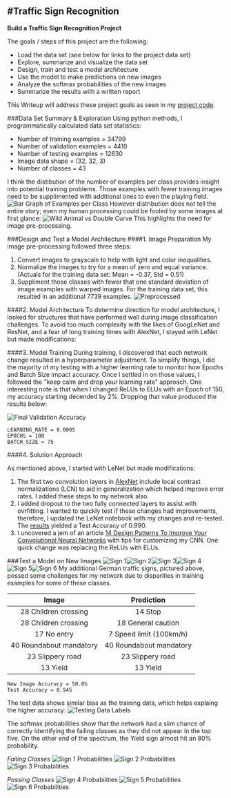 #**Traffic Sign Recognition** 
---

**Build a Traffic Sign Recognition Project**

The goals / steps of this project are the following:
* Load the data set (see below for links to the project data set)
* Explore, summarize and visualize the data set
* Design, train and test a model architecture
* Use the model to make predictions on new images
* Analyze the softmax probabilities of the new images
* Summarize the results with a written report

This Writeup will address these project goals as seen in my [project code](https://github.com/Merberg/CarND-Traffic-Sign-Classifier-Project/blob/master/Traffic_Sign_Classifier.ipynb).

[//]: # (Image References)

[iAnimal]: ./examples/AnimalCrossing.png "Visually Close"
[iPreproc]: ./examples/Preprocessed.png "Preprocessing"
[iBarh]: ./examples/TrainingDataLabelsBarh.png "Training Label Quantities"
[iTestBarh]: ./examples/TestDataBarh.png "Testing Label Quantities"
[iValAcc]: ./examples/ValidationAccuracy.png "Validation Accuracy.png"
[iSign1]: ./new_traffic_signs/Child1.jpg "Traffic Sign 1"
[iSign2]: ./new_traffic_signs/Child2.jpg "Traffic Sign 2"
[iSign3]: ./new_traffic_signs/NoEntry_bike.jpg "Traffic Sign 3"
[iSign4]: ./new_traffic_signs/roundabout.jpg "Traffic Sign 4"
[iSign5]: ./new_traffic_signs/slippery-road.jpg "Traffic Sign 5"
[iSign6]: ./new_traffic_signs/Yield.jpg "Traffic Sign 6"
[iProb1]: ./examples/Class28.png "Traffic Sign 1 Probabilities"
[iProb2]: ./examples/2ndClass28.png "Traffic Sign 2 Probabilities"
[iProb3]: ./examples/Class17.png "Traffic Sign 3 Probabilities"
[iProb4]: ./examples/Class40.png "Traffic Sign 4 Probabilities"
[iProb5]: ./examples/Class23.png "Traffic Sign 5 Probabilities"
[iProb6]: ./examples/Class13.png "Traffic Sign 6 Probabilities"


###Data Set Summary & Exploration
Using python methods, I programmatically calculated data set statistics:
- Number of training examples = 34799
- Number of validation examples = 4410
- Number of testing examples = 12630
- Image data shape = (32, 32, 3)
- Number of classes = 43

I think the distibution of the number of examples per class provides insight into potential training problems.  Those examples with fewer training images need to be supplimented with additional ones to even the playing field.
![Bar Graph of Examples per Class][iBarh]
However distribution does not tell the entire story; even my human processing could be fooled by some images at first glance:
![Wild Animal vs Double Curve][iAnimal]
This highlights the need for image pre-processing.

###Design and Test a Model Architecture
####1. Image Preparation
My image pre-processing followed three steps:
1. Convert images to grayscale to help with light and color inequalities.
2. Normalize the images to try for a mean of zero and equal variance. (Actuals for the training data set: Mean = -0.37, Std = 0.51)
3. Suppliment those classes with fewer that one standard deviation of image examples with warped images.  For the training data set, this resulted in an additional 7739 examples.
![Preprocessed][iPreproc]

####2. Model Architecture
To determine direction for model architecture, I looked for structures that have performed well during image classification challenges.  To avoid too much complexity with the likes of GoogLeNet and ResNet, and a fear of long training times with AlexNet, I stayed with LeNet but made modifications:

####3. Model Training
During training, I discovered that each network change resulted in a hyperparameter adjustment. To simplify things, I did the majority of my testing with a higher learning rate to monitor how Epochs and Batch Size impact accuracy.  Once I settled in on those values, I followed the "keep calm and drop your learning rate" approach.  One interesting note is that when I changed ReLUs to ELUs with an Epoch of 150, my accuracy starting decended by 2%.  Dropping that value produced the results below:

![Final Validation Accuracy][iValAcc]
```
LEARNING_RATE = 0.0005
EPOCHS = 100
BATCH_SIZE = 75
```

####4. Solution Approach

As mentioned above, I started with LeNet but made modifications:
1. The first two convolution layers in [AlexNet](https://papers.nips.cc/paper/4824-imagenet-classification-with-deep-convolutional-neural-networks.pdf) include local contrast normalizations (LCN) to aid in generalization which helped improve error rates.  I added these steps to my network also.
2. I added dropout to the two fully connected layers to assist with ovrfitting.  I wanted to quickly test if these changes had improvements, therefore, I updated the LeNet notebook with my changes and re-tested.  The [results](LeNet-Lab-Solution.html) yielded a Test Accuracy of 0.990.
3. I uncovered a jem of an article [14 Design Patterns To Improve Your Convolutional Neural Networks](http://www.topbots.com/14-design-patterns-improve-convolutional-neural-network-cnn-architecture/) with tips for customizing my CNN.  One quick change was replacing the ReLUs with ELUs.


###Test a Model on New Images
![Sign 1][iSign1]![Sign 2][iSign2]![Sign 3][iSign3]![Sign 4][iSign4]![Sign 5][iSign5]![Sign 6][iSign6]
My additional German traffic signs, pictured above, possed some challenges for my network due to disparities in training examples for some of these classes.

| Image	| Prediction |
|:-----:|:----------:|
| 28 Children crossing | 14 Stop |
| 28 Children crossing | 18 General caution |
| 17 No entry | 7 Speed limit (100km/h) |
| 40 Roundabout mandatory | 40 Roundabout mandatory |
| 23 Slippery road | 23 Slippery road |
| 13 Yield | 13 Yield |
```
New Image Accuracy = 50.0%
Test Accuracy = 0.945
```
The test data shows similar bias as the training data, which helps explaing the higher accuracy:
![Testing Data Labels][iTestBarh]

The softmax probabilities show that the network had a slim chance of correctly identifying the failing classes as they did not appear in the top five.  On the other end of the spectrum, the Yield sign almost hit an 80% probability.

*Failing Classes*
![Sign 1 Probabilities][iProb1]
![Sign 2 Probabilities][iProb2]
![Sign 3 Probabilities][iProb3]

*Passing Classes*
![Sign 4 Probabilities][iProb4]
![Sign 5 Probabilities][iProb5]
![Sign 6 Probabilities][iProb6]





